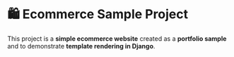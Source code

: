 # 🛍️ Ecommerce Sample Project

This project is a **simple ecommerce website** created as a **portfolio sample** and to demonstrate **template rendering in Django**.

